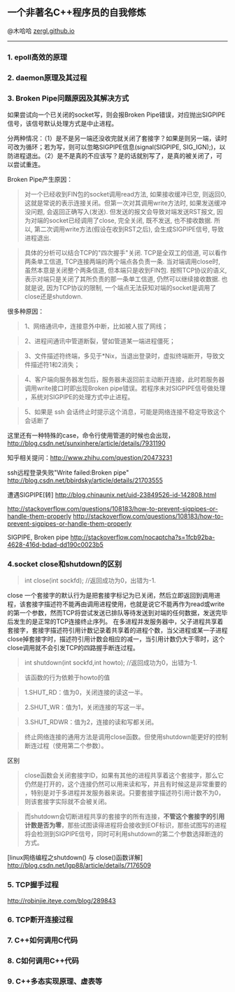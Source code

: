 ## 一个非著名C++程序员的自我修炼

@木哈哈 [zergl.github.io](http://zergl.github.io)

-------------------------------

### 1. epoll高效的原理

### 2. daemon原理及其过程

### 3. Broken Pipe问题原因及其解决方式
如果尝试向一个已关闭的socket写，则会报Broken Pipe错误，对应抛出SIGPIPE信号，该信号默认处理方式是中止进程。

分两种情况：（1）是不是另一端还没收完就关闭了套接字？如果是则另一端，读时可改为循环；若为写，则可以忽略SIGPIPE信息(signal(SIGPIPE, SIG_IGN);)，以防进程退出。（2）是不是真的不应该写？是的话就别写了，是真的被关闭了，可以尝试重连。

Broken Pipe产生原因：

> 对一个已经收到FIN包的socket调用read方法, 如果接收缓冲已空, 则返回0, 
这就是常说的表示连接关闭。但第一次对其调用write方法时, 如果发送缓冲没问题, 
会返回正确写入(发送). 但发送的报文会导致对端发送RST报文, 
因为对端的socket已经调用了close, 完全关闭, 既不发送, 也不接收数据. 所以, 
第二次调用write方法(假设在收到RST之后), 会生成SIGPIPE信号, 导致进程退出.

> 具体的分析可以结合TCP的"四次握手"关闭. TCP是全双工的信道, 可以看作两条单工信道, TCP连接两端的两个端点各负责一条. 当对端调用close时, 虽然本意是关闭整个两条信道, 但本端只是收到FIN包. 按照TCP协议的语义, 表示对端只是关闭了其所负责的那一条单工信道, 仍然可以继续接收数据. 也就是说, 因为TCP协议的限制, 一个端点无法获知对端的socket是调用了close还是shutdown.


很多种原因：

> 1、网络通讯中，连接意外中断，比如被人拔了网线；

> 2、进程间通讯中管道断裂，譬如管道某一端进程僵死；

> 3、文件描述符终端，多见于*Nix，当退出登录时，虚拟终端断开，导致文件描述符1和2消失；

> 4、客户端向服务器发包后，服务器未返回前主动断开连接，此时若服务器调用write接口时即出现Broken pipe错误。若程序未对SIGPIPE信号做处理 ，系统对SIGPIPE的处理方式中止进程。

> 5、如果是 ssh 会话终止时提示这个消息，可能是网络连接不稳定导致这个会话断了


这里还有一种特殊的case，命令行使用管道的时候也会出现，http://blog.csdn.net/sunxinhere/article/details/7931190

知乎相关提问：http://www.zhihu.com/question/20473231

ssh远程登录失败"Write failed:Broken pipe" http://blog.csdn.net/bbirdsky/article/details/21703555

遭遇SIGPIPE[转] http://blog.chinaunix.net/uid-23849526-id-142808.html

http://stackoverflow.com/questions/108183/how-to-prevent-sigpipes-or-handle-them-properly http://stackoverflow.com/questions/108183/how-to-prevent-sigpipes-or-handle-them-properly

SIGPIPE, Broken pipe http://stackoverflow.com/nocaptcha?s=1fcb92ba-4628-416d-bdad-dd190c0023b5

### 4.socket close和shutdown的区别

> int close(int sockfd);     //返回成功为0，出错为-1.

close 一个套接字的默认行为是把套接字标记为已关闭，然后立即返回到调用进程，该套接字描述符不能再由调用进程使用，也就是说它不能再作为read或write的第一个参数，然而TCP将尝试发送已排队等待发送到对端的任何数据，发送完毕后发生的是正常的TCP连接终止序列。
在多进程并发服务器中，父子进程共享着套接字，套接字描述符引用计数记录着共享着的进程个数，当父进程或某一子进程close掉套接字时，描述符引用计数会相应的减一，当引用计数仍大于零时，这个close调用就不会引发TCP的四路握手断连过程。

> int shutdown(int sockfd,int howto);  //返回成功为0，出错为-1.

> 该函数的行为依赖于howto的值

>    1.SHUT_RD：值为0，关闭连接的读这一半。

>    2.SHUT_WR：值为1，关闭连接的写这一半。

>    3.SHUT_RDWR：值为2，连接的读和写都关闭。

>    终止网络连接的通用方法是调用close函数。但使用shutdown能更好的控制断连过程（使用第二个参数）。
  
区别

>    close函数会关闭套接字ID，如果有其他的进程共享着这个套接字，那么它仍然是打开的，这个连接仍然可以用来读和写，并且有时候这是非常重要的 ，特别是对于多进程并发服务器来说。只要套接字描述符引用计数不为0，则该套接字实际就不会被关闭。

>   而shutdown会切断进程共享的套接字的所有连接，<b>不管这个套接字的引用计数是否为零</b>，那些试图读得进程将会接收到EOF标识，那些试图写的进程将会检测到SIGPIPE信号，同时可利用shutdown的第二个参数选择断连的方式。
     
[linux网络编程之shutdown() 与 close()函数详解] http://blog.csdn.net/lgp88/article/details/7176509

### 5. TCP握手过程
http://robinjie.iteye.com/blog/289843

### 6. TCP断开连接过程

### 7. C++如何调用C代码

### 8. C如何调用C++代码

### 9. C++多态实现原理、虚表等



